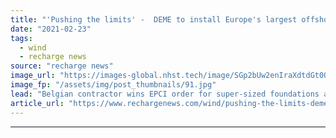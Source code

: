 ```yaml
---
title: "'Pushing the limits' -  DEME to install Europe's largest offshore wind foundations in Germany"
date: "2021-02-23"
tags: 
  - wind
  - recharge news
source: "recharge news"
image_url: "https://images-global.nhst.tech/image/SGp2bUw2enIraXdtdGt0Q1hMSy91Z1grNElJcmYyZEZabFlybEprNE11Zz0=/nhst/binary/dfaa90aaf048499f69d2b3593b43ce4b"
image_fp: "/assets/img/post_thumbnails/91.jpg"
lead: "Belgian contractor wins EPCI order for super-sized foundations at 257MW Arcadis Ost 1 project in the German Baltic Sea"
article_url: "https://www.rechargenews.com/wind/pushing-the-limits-deme-to-install-europes-largest-offshore-wind-foundations-in-germany/2-1-968194"
---
```


---
